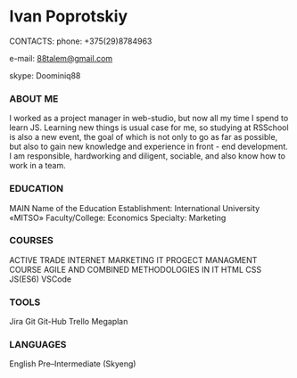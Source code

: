 # Ivan Poprotskiy

CONTACTS:
phone: +375(29)8784963 

e-mail: 88talem@gmail.com

skype: Doominiq88

### ABOUT ME
I worked as a project manager in web-studio, but now all my time I spend to learn JS.
Learning new things is usual case for me, so studying at RSSchool is also a new event, the goal of which is not only to go as far as possible, but also to gain new knowledge and experience in front - end development.
I am responsible, hardworking and diligent, sociable, and also know how to work in a team. 

### EDUCATION
MAIN
Name of the Education Establishment: International University «MITSO»
Faculty/College: Economics
Specialty: Marketing

### COURSES
ACTIVE TRADE
INTERNET MARKETING
IT PROGECT MANAGMENT COURSE
AGILE AND COMBINED METHODOLOGIES IN IT 
HTML
CSS
JS(ES6)
VSCode

### TOOLS
Jira
Git
Git-Hub
Trello
Megaplan

### LANGUAGES
English  Pre–Intermediate (Skyeng)
